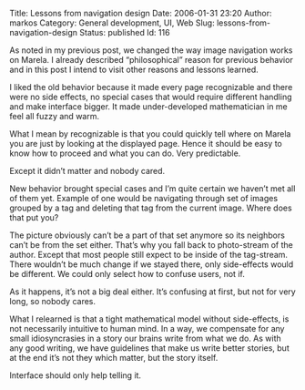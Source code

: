 Title: Lessons from navigation design
Date: 2006-01-31 23:20
Author: markos
Category: General development, UI, Web
Slug: lessons-from-navigation-design
Status: published
Id: 116

<html>
 <body>
  <div>
   <p>
    As noted in my previous post, we changed the way image navigation works on Marela. I already described “philosophical” reason for previous behavior and in this post I intend to visit other reasons and lessons learned.
   </p>
   <p>
    I liked the old behavior because it made every page recognizable and there were no side effects, no special cases that would require different handling and make interface bigger. It made under-developed mathematician in me feel all fuzzy and warm.
   </p>
   <p>
    What I mean by recognizable is that you could quickly tell where on Marela you are just by looking at the displayed page. Hence it should be easy to know how to proceed and what you can do. Very predictable.
   </p>
   <p>
    Except it didn’t matter and nobody cared.
   </p>
   <p>
    New behavior brought special cases and I’m quite certain we haven’t met all of them yet. Example of one would be navigating through set of images grouped by a tag and deleting that tag from the current image. Where does that put you?
   </p>
   <p>
    The picture obviously can’t be a part of that set anymore so its neighbors can’t be from the set either. That’s why you fall back to photo-stream of the author. Except that most people still expect to be inside of the tag-stream. There wouldn’t be much change if we stayed there, only side-effects would be different. We could only select how to confuse users, not if.
   </p>
   <p>
    As it happens, it’s not a big deal either. It’s confusing at first, but not for very long, so nobody cares.
   </p>
   <p>
    What I relearned is that a tight mathematical model without side-effects, is not necessarily intuitive to human mind. In a way, we compensate for any small idiosyncrasies in a story our brains write from what we do. As with any good writing, we have guidelines that make us write better stories, but at the end it’s not they which matter, but the story itself.
   </p>
   <p>
    Interface should only help telling it.
   </p>
  </div>
 </body>
</html>